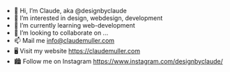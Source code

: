 - 👋 Hi, I’m Claude, aka @designbyclaude
- 👀 I’m interested in design, webdesign, development
- 🌱 I’m currently learning web-development
- 💞️ I’m looking to collaborate on ...
- 📫 Mail me info@claudemuller.com
- 🖥 Visit my website https://claudemuller.com
- 🏙 Follow me on Instagram https://www.instagram.com/designbyclaude/

<!---
designbyclaude/designbyclaude is a ✨ special ✨ repository because its `README.md` (this file) appears on your GitHub profile.
You can click the Preview link to take a look at your changes.
--->
